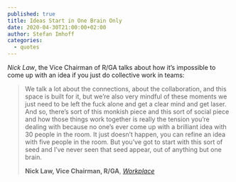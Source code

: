 ```yaml
---
published: true
title: Ideas Start in One Brain Only
date: 2020-04-30T21:00:00+02:00
author: Stefan Imhoff
categories:
  - quotes
---
```


_Nick Law_, the Vice Chairman of R/GA talks about how it’s impossible to come up with an idea if you just do collective work in teams:

> We talk a lot about the connections, about the collaboration, and this space is built for it, but we’re also very mindful of these moments we just need to be left the fuck alone and get a clear mind and get laser. And so, there’s sort of this monkish piece and this sort of social piece and how those things work together is really the tension you’re dealing with because no one’s ever come up with a brilliant idea with 30 people in the room. It just doesn’t happen, you can refine an idea with five people in the room. But you’ve got to start with this sort of seed and I’ve never seen that seed appear, out of anything but one brain.
>
> **Nick Law, Vice Chairman, R/GA**, _[Workplace](https://www.themoviedb.org/movie/452889-workplace)_
